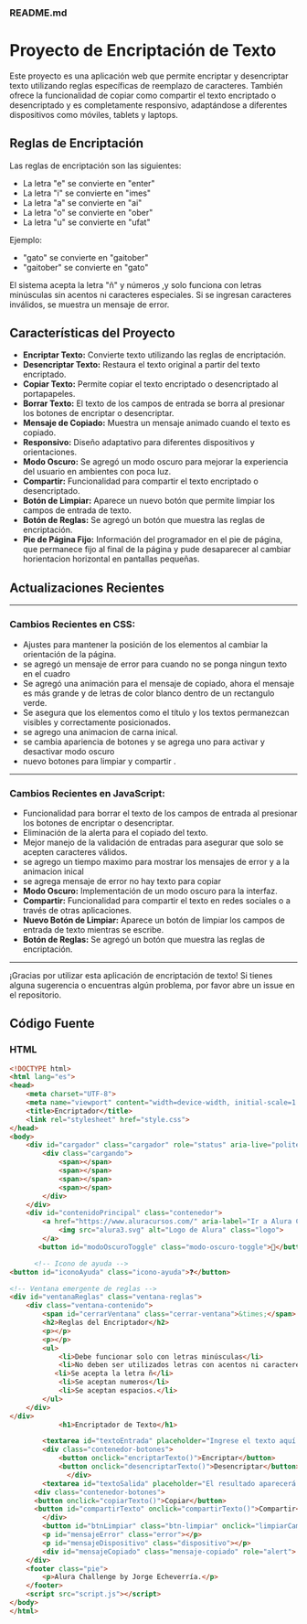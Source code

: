 ### README.md

# Proyecto de Encriptación de Texto

Este proyecto es una aplicación web que permite encriptar y desencriptar texto utilizando reglas específicas de reemplazo de caracteres. También ofrece la funcionalidad de copiar como compartir el texto encriptado o desencriptado  y es completamente responsivo, adaptándose a diferentes dispositivos como móviles, tablets y laptops.

## Reglas de Encriptación

Las reglas de encriptación son las siguientes:
- La letra "e" se convierte en "enter"
- La letra "i" se convierte en "imes"
- La letra "a" se convierte en "ai"
- La letra "o" se convierte en "ober"
- La letra "u" se convierte en "ufat"

Ejemplo:
- "gato" se convierte en "gaitober"
- "gaitober" se convierte en "gato"

El sistema acepta la letra "ñ" y números ,y solo funciona con letras minúsculas sin acentos ni caracteres especiales. Si se ingresan caracteres inválidos, se muestra un mensaje de error.

## Características del Proyecto

- **Encriptar Texto:** Convierte texto utilizando las reglas de encriptación.
- **Desencriptar Texto:** Restaura el texto original a partir del texto encriptado.
- **Copiar Texto:** Permite copiar el texto encriptado o desencriptado al portapapeles.
- **Borrar Texto:** El texto de los campos de entrada se borra al presionar los botones de encriptar o desencriptar.
- **Mensaje de Copiado:** Muestra un mensaje animado cuando el texto es copiado.
- **Responsivo:** Diseño adaptativo para diferentes dispositivos y orientaciones.
- **Modo Oscuro:** Se agregó un modo oscuro para mejorar la experiencia del usuario en ambientes con poca luz.
- **Compartir:** Funcionalidad para compartir el texto encriptado o desencriptado.
- **Botón de Limpiar:** Aparece un nuevo botón que permite limpiar los campos de entrada de texto.
- **Botón de Reglas:** Se agregó un botón que muestra las reglas de encriptación.
- **Pie de Página Fijo:** Información del programador en el pie de página, que permanece fijo al final de la página y pude desaparecer al cambiar horientacion horizontal en pantallas pequeñas.

## Actualizaciones Recientes
---
### Cambios Recientes en CSS:
- Ajustes para mantener la posición de los elementos al cambiar la orientación de la página.
- se agregó un mensaje de error para cuando no se ponga ningun texto en el cuadro
- Se agregó una animación para el mensaje de copiado, ahora el mensaje es más grande y de letras de color blanco dentro de un rectangulo verde.
- Se asegura que los elementos como el título y los textos permanezcan visibles y correctamente posicionados.
- se agrego una animacion de carna inical.
- se cambia apariencia de botones y se agrega uno para activar y desactivar modo oscuro
- nuevo botones para limpiar y compartir .
  
---
### Cambios Recientes en JavaScript:
- Funcionalidad para borrar el texto de los campos de entrada al presionar los botones de encriptar o desencriptar.
- Eliminación de la alerta para el copiado del texto.
- Mejor manejo de la validación de entradas para asegurar que solo se acepten caracteres válidos.
- se agrego un tiempo maximo para mostrar los mensajes de error y a la animacion inical
- se agrega mensaje de error no hay texto para copiar
- **Modo Oscuro:** Implementación de un modo oscuro para la interfaz.
- **Compartir:** Funcionalidad para compartir el texto en redes sociales o a través de otras aplicaciones.
- **Nuevo Botón de Limpiar:** Aparece un botón de limpiar los campos de entrada de texto mientras se escribe.
- **Botón de Reglas:** Se agregó un botón que muestra las reglas de encriptación.
---
¡Gracias por utilizar esta aplicación de encriptación de texto! Si tienes alguna sugerencia o encuentras algún problema, por favor abre un issue en el repositorio.

## Código Fuente

### HTML
```html
<!DOCTYPE html>
<html lang="es">
<head>
    <meta charset="UTF-8">
    <meta name="viewport" content="width=device-width, initial-scale=1.0">
    <title>Encriptador</title>
    <link rel="stylesheet" href="style.css">
</head>
<body>
    <div id="cargador" class="cargador" role="status" aria-live="polite">
        <div class="cargando">
            <span></span>
            <span></span>
            <span></span>
            <span></span>
        </div>
    </div>
    <div id="contenidoPrincipal" class="contenedor">
        <a href="https://www.aluracursos.com/" aria-label="Ir a Alura Cursos">
            <img src="alura3.svg" alt="Logo de Alura" class="logo">
        </a>
       <button id="modoOscuroToggle" class="modo-oscuro-toggle">🌙</button> <!-- Interruptor de modo oscuro -->

      <!-- Icono de ayuda -->
<button id="iconoAyuda" class="icono-ayuda">❓</button>

<!-- Ventana emergente de reglas -->
<div id="ventanaReglas" class="ventana-reglas">
    <div class="ventana-contenido">
        <span id="cerrarVentana" class="cerrar-ventana">&times;</span>
        <h2>Reglas del Encriptador</h2>
        <p></p>
        <p></p>
        <ul>
            <li>Debe funcionar solo con letras minúsculas</li>
            <li>No deben ser utilizados letras con acentos ni caracteres especiales</li>
           <li>Se acepta la letra ñ</li>
            <li>Se aceptan numeros</li>
            <li>Se aceptan espacios.</li>
        </ul>
    </div>
</div>
            <h1>Encriptador de Texto</h1>

        <textarea id="textoEntrada" placeholder="Ingrese el texto aquí..." aria-label="Texto a encriptar o desencriptar"></textarea>
        <div class="contenedor-botones">
            <button onclick="encriptarTexto()">Encriptar</button>
            <button onclick="desencriptarTexto()">Desencriptar</button>
              </div>  
        <textarea id="textoSalida" placeholder="El resultado aparecerá aquí..." readonly aria-label="Resultado"></textarea>
      <div class="contenedor-botones">
      <button onclick="copiarTexto()">Copiar</button>
      <button id="compartirTexto" onclick="compartirTexto()">Compartir</button>
        </div>
        <button id="btnLimpiar" class="btn-limpiar" onclick="limpiarCampos()">Limpiar</button>
        <p id="mensajeError" class="error"></p>
        <p id="mensajeDispositivo" class="dispositivo"></p>
        <div id="mensajeCopiado" class="mensaje-copiado" role="alert">¡Texto copiado!</div>
    </div>
    <footer class="pie">
        <p>Alura Challenge by Jorge Echeverría.</p>
    </footer>
    <script src="script.js"></script>
</body>
</html>
